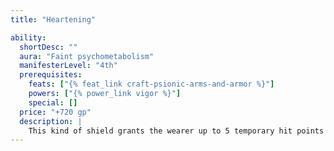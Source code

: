 ```yaml
---
title: "Heartening"

ability:
  shortDesc: ""
  aura: "Faint psychometabolism"
  manifesterLevel: "4th"
  prerequisites:
    feats: ["{% feat_link craft-psionic-arms-and-armor %}"]
    powers: ["{% power_link vigor %}"]
    special: []
  price: "+720 gp"
  description: |
    This kind of shield grants the wearer up to 5 temporary hit points per day on command. These temporary hit points fade after 4 minutes. The wearer can activate this power as an immediate action at any time.
---
```

